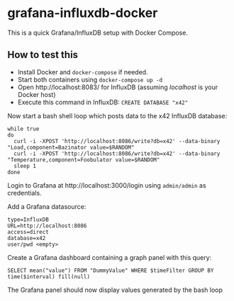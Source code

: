 # grafana-influxdb-docker
This is a quick Grafana/InfluxDB setup with Docker Compose.

## How to test this
* Install Docker and `docker-compose` if needed.
* Start both containers using `docker-compose up -d`
* Open http://localhost:8083/ for InfluxDB (assuming _localhost_ is your Docker host)
* Execute this command in InfluxDB: `CREATE DATABASE "x42"`

Now start a bash shell loop which posts data to the x42 InfluxDB database:

    while true
	do  
	  curl -i -XPOST 'http://localhost:8086/write?db=x42' --data-binary "Load,component=Bazinator value=$RANDOM"
	  curl -i -XPOST 'http://localhost:8086/write?db=x42' --data-binary "Temperature,component=Foobulator value=$RANDOM"
	  sleep 1
	done


Login to Grafana at http://localhost:3000/login using `admin/admin` as credentials.

Add a Grafana datasource:

    type=InfluxDB
    URL=http://localhost:8086
    access=direct
    database=x42
    user/pwd <empty>

Create a Grafana dashboard containing a graph panel with this query:

    SELECT mean("value") FROM "DummyValue" WHERE $timeFilter GROUP BY time($interval) fill(null)

The Grafana panel should now display values generated by the bash loop